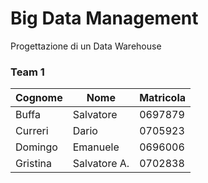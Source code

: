 # Big Data Management
Progettazione di un Data Warehouse

### Team 1
| Cognome   | Nome       | Matricola |
|-----------|------------|-----------|
| Buffa     | Salvatore  |  0697879  |
| Curreri   | Dario      |  0705923  |
| Domingo   | Emanuele   |  0696006  |
| Gristina  | Salvatore A.  |   0702838        |
